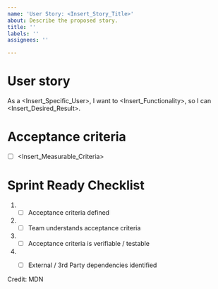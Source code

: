 ```yaml
---
name: 'User Story: <Insert_Story_Title>'
about: Describe the proposed story.
title: ''
labels: ''
assignees: ''

---
```


# User story
As a <Insert_Specific_User>, I want to <Insert_Functionality>, so I can <Insert_Desired_Result>.

# Acceptance criteria

- [ ] <Insert_Measurable_Criteria>

# Sprint Ready Checklist 
1. - [ ] Acceptance criteria defined 
2. - [ ] Team understands acceptance criteria 
3. - [ ] Acceptance criteria is verifiable / testable 
4. - [ ] External / 3rd Party dependencies identified 


Credit: MDN
